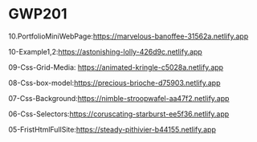 # GWP201
10.PortfolioMiniWebPage:https://marvelous-banoffee-31562a.netlify.app


10-Example1,2:https://astonishing-lolly-426d9c.netlify.app

09-Css-Grid-Media: https://animated-kringle-c5028a.netlify.app 



08-Css-box-model:https://precious-brioche-d75903.netlify.app


07-Css-Background:https://nimble-stroopwafel-aa47f2.netlify.app


06-Css-Selectors:https://coruscating-starburst-ee5f36.netlify.app


05-FristHtmlFullSite:https://steady-pithivier-b44155.netlify.app


